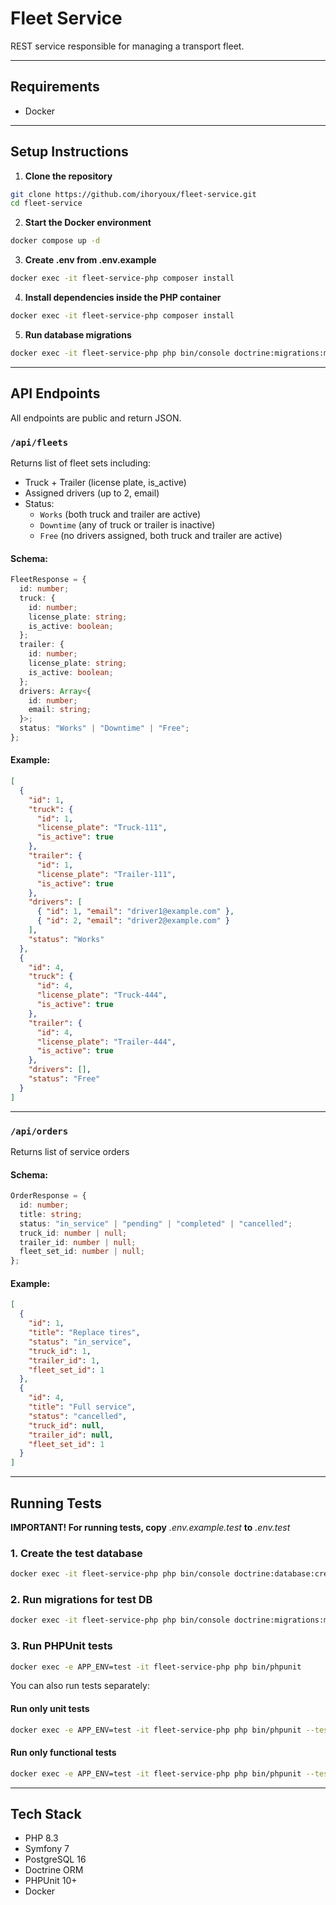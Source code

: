 # Fleet Service

REST service responsible for managing a transport fleet.

---

## Requirements

- Docker

---

## Setup Instructions

1. **Clone the repository**
```bash
git clone https://github.com/ihoryoux/fleet-service.git
cd fleet-service
```

2. **Start the Docker environment**
```bash
docker compose up -d
```

3. **Create .env from .env.example**
```bash
docker exec -it fleet-service-php composer install
```

4. **Install dependencies inside the PHP container**
```bash
docker exec -it fleet-service-php composer install
```

5. **Run database migrations**
```bash
docker exec -it fleet-service-php php bin/console doctrine:migrations:migrate --no-interaction
```

---

## API Endpoints

All endpoints are public and return JSON.

### `/api/fleets`

Returns list of fleet sets including:
- Truck + Trailer (license plate, is_active)
- Assigned drivers (up to 2, email)
- Status:
    - `Works` (both truck and trailer are active)
    - `Downtime` (any of truck or trailer is inactive)
    - `Free` (no drivers assigned, both truck and trailer are active)

#### Schema:
```ts
FleetResponse = {
  id: number;
  truck: {
    id: number;
    license_plate: string;
    is_active: boolean;
  };
  trailer: {
    id: number;
    license_plate: string;
    is_active: boolean;
  };
  drivers: Array<{
    id: number;
    email: string;
  }>;
  status: "Works" | "Downtime" | "Free";
};
```

#### Example:
```json
[
  {
    "id": 1,
    "truck": {
      "id": 1,
      "license_plate": "Truck-111",
      "is_active": true
    },
    "trailer": {
      "id": 1,
      "license_plate": "Trailer-111",
      "is_active": true
    },
    "drivers": [
      { "id": 1, "email": "driver1@example.com" },
      { "id": 2, "email": "driver2@example.com" }
    ],
    "status": "Works"
  },
  {
    "id": 4,
    "truck": {
      "id": 4,
      "license_plate": "Truck-444",
      "is_active": true
    },
    "trailer": {
      "id": 4,
      "license_plate": "Trailer-444",
      "is_active": true
    },
    "drivers": [],
    "status": "Free"
  }
]
```

---

### `/api/orders`

Returns list of service orders

#### Schema:
```ts
OrderResponse = {
  id: number;
  title: string;
  status: "in_service" | "pending" | "completed" | "cancelled";
  truck_id: number | null;
  trailer_id: number | null;
  fleet_set_id: number | null;
};
```

#### Example:
```json
[
  {
    "id": 1,
    "title": "Replace tires",
    "status": "in_service",
    "truck_id": 1,
    "trailer_id": 1,
    "fleet_set_id": 1
  },
  {
    "id": 4,
    "title": "Full service",
    "status": "cancelled",
    "truck_id": null,
    "trailer_id": null,
    "fleet_set_id": 1
  }
]
```

---

## Running Tests

**IMPORTANT! For running tests, copy** *.env.example.test* **to** *.env.test*

### 1. Create the test database
```bash
docker exec -it fleet-service-php php bin/console doctrine:database:create --env=test
```

### 2. Run migrations for test DB
```bash
docker exec -it fleet-service-php php bin/console doctrine:migrations:migrate --env=test --no-interaction
```

### 3. Run PHPUnit tests
```bash
docker exec -e APP_ENV=test -it fleet-service-php php bin/phpunit
```

You can also run tests separately:

#### Run only unit tests
```bash
docker exec -e APP_ENV=test -it fleet-service-php php bin/phpunit --testsuite Unit
```

#### Run only functional tests
```bash
docker exec -e APP_ENV=test -it fleet-service-php php bin/phpunit --testsuite Functional
```

---

## Tech Stack

- PHP 8.3
- Symfony 7
- PostgreSQL 16
- Doctrine ORM
- PHPUnit 10+
- Docker
